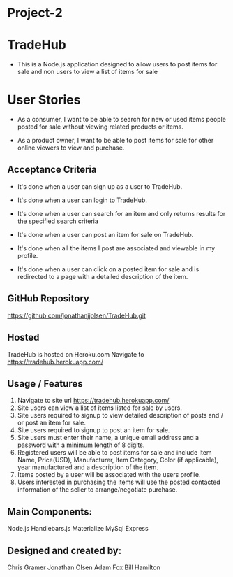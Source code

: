 # Project-2

# TradeHub

* This is a Node.js application designed to allow users to post items for sale and non users to view a list of items for sale

# User Stories

* As a consumer, I want to be able to search for new or used items people posted for sale without viewing related products or items.

* As a product owner, I want to be able to post items for sale for other online viewers to view and purchase.


## Acceptance Criteria

* It's done when a user can sign up as a user to TradeHub.

* It's done when a user can login to TradeHub.

* It's done when a user can search for an item and only returns results for the specified search criteria

* It's done when a user can post an item for sale on TradeHub.

* It's done when all the items I post are associated and viewable in my profile.

* It's done when a user can click on a posted item for sale and is redirected to a page with a detailed         description of the item.


## GitHub Repository
https://github.com/jonathanjjolsen/TradeHub.git

## Hosted
 TradeHub is hosted on Heroku.com
 Navigate to https://tradehub.herokuapp.com/

## Usage / Features
1. Navigate to site url https://tradehub.herokuapp.com/
2. Site users can view a list of items listed for sale by users.
3. Site users required to signup to view detailed description of posts and / or post an item for sale. 
4. Site users required to signup to post an item for sale. 
5. Site users must enter their name, a unique email address and a password with a minimum length of 8 digits.
6. Registered users will be able to post items for sale and include Item Name, Price(USD), Manufacturer, Item Category, Color (if applicable), year manufactured and a description of the item.  
7. Items posted by a user will be associated with the users profile.
8. Users interested in purchasing the items will use the posted contacted information of the seller to arrange/negotiate purchase.

## Main Components:
Node.js
Handlebars.js
Materialize
MySql
Express




## Designed and created by:
Chris Gramer
Jonathan Olsen
Adam Fox
Bill Hamilton



